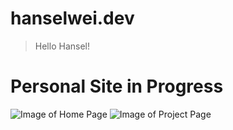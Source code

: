 # hanselwei.dev

> Hello Hansel!

# Personal Site in Progress

![Image of Home Page](https://sfo2.digitaloceanspaces.com/snapshot/projects.png)
![Image of Project Page](https://sfo2.digitaloceanspaces.com/snapshot/projects.png)
